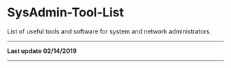 # SysAdmin-Tool-List
List of useful tools and software for system and network administrators. 

----

**Last update 02/14/2019**

----


